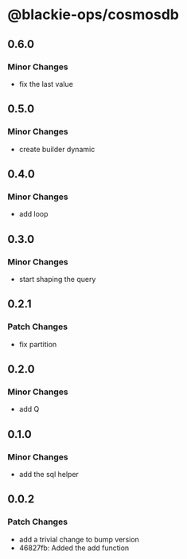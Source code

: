 # @blackie-ops/cosmosdb

## 0.6.0

### Minor Changes

- fix the last value

## 0.5.0

### Minor Changes

- create builder dynamic

## 0.4.0

### Minor Changes

- add loop

## 0.3.0

### Minor Changes

- start shaping the query

## 0.2.1

### Patch Changes

- fix partition

## 0.2.0

### Minor Changes

- add Q

## 0.1.0

### Minor Changes

- add the sql helper

## 0.0.2

### Patch Changes

- add a trivial change to bump version
- 46827fb: Added the add function
